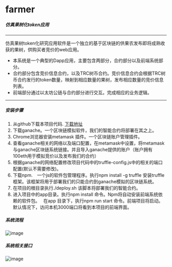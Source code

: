 # farmer
##### 仿真果树化token应用
--------------------------

仿真果树token化研究应用软件是一个独立的基于区块链的供果农发布即将成熟收获的果树，供购买者竞价的web应用。

- 本系统是一个典型的Dapp应用，主要包含两部分，合约部分以及前端系统部分。
- 合约部分包含竞价信息合约，以及TRC树币合约。竞价信息合约会根据TRC树币合约发行的token数量，映射到相应数量的果树，发布相应数量的竞价信息列表。
- 前端部分通过以太坊公链与合约部分进行交互。完成相应的业务逻辑。

-----------------------------------------------------

##### 安装步骤

1. 从github下载本项目代码. [下载地址](https://github.com/Yyonging/farmer.git)
2. 下载ganache。一个区块链模拟软件，我们的智能合约将部署在其之上。
3. Chrome浏览器安装metamask 插件。一个区块链账户管理插件。
4. 查看ganache相关的网络以及端口配置，在metamask中设置，将metamask与ganache区块链系统链接。并且导入ganache提供的账户（账户拥有100eth用于模拟竞价以及发布我们的合约）
5. 根据ganache的网络配置修改项目代码中的truffle-config.js中的相关的端口配置(默认不需要修改)。
6. 下载npm.　一个js的软件包管理程序。执行npm install -g truffle 安装truffle 框架。该框架将用于部署我们的只能合约到ganache模拟的区块链系统。
7. 在项目的根目录执行./deploy.sh 该脚本将部署我们的智能合约。
8. 进入项目中的app目录。执行npm install 命令。Npm将自动安装前端系统依赖的软件包。　
在app 目录下，执行npm run start 命令。前端项目将启动。　默认情况下，访问本机3000端口将看到本项目的前端界面。


##### 系统流程

![image](https://user-images.githubusercontent.com/14345714/125408829-e396d780-e3ed-11eb-92df-5dcd247aaa1c.png)

##### 系统相关接口

![image](https://user-images.githubusercontent.com/14345714/125408660-b77b5680-e3ed-11eb-87db-54330ecccd8b.png)
